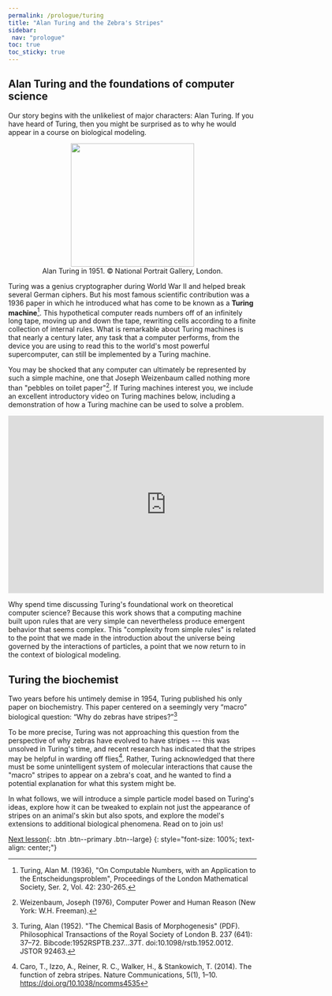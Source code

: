 ```yaml
---
permalink: /prologue/turing
title: "Alan Turing and the Zebra's Stripes"
sidebar:
 nav: "prologue"
toc: true
toc_sticky: true
---
```


## Alan Turing and the foundations of computer science

Our story begins with the unlikeliest of major characters: Alan Turing. If you have heard of Turing, then you might be surprised as to why he would appear in a course on biological modeling.

<center>
<img src = "../assets/images/alan_turing_npg_cc.png" width="250">
<figcaption>Alan Turing in 1951. © National Portrait Gallery, London.<br></figcaption>
</center>

Turing was a genius cryptographer during World War II and helped break several German ciphers. But his most famous scientific contribution was a 1936 paper in which he introduced what has come to be known as a **Turing machine**[^numbers]. This hypothetical computer reads numbers off of an infinitely long tape, moving up and down the tape, rewriting cells according to a finite collection of internal rules. What is remarkable about Turing machines is that nearly a century later, any task that a computer performs, from the device you are using to read this to the world's most powerful supercomputer, can still be implemented by a Turing machine.

You may be shocked that any computer can ultimately be represented by such a simple machine, one that Joseph Weizenbaum called nothing more than "pebbles on toilet paper"[^weizenbaum]. If Turing machines interest you, we include an excellent introductory video on Turing machines below, including a demonstration of how a Turing machine can be used to solve a problem.

<iframe width="640" height="360" src="https://www.youtube-nocookie.com/embed/PLVCscCY4xI" frameborder="0" allowfullscreen></iframe>

Why spend time discussing Turing's foundational work on theoretical computer science?  Because this work shows that a computing machine built upon rules that are very simple can nevertheless produce emergent behavior that seems complex. This "complexity from simple rules" is related to the point that we made in the introduction about the universe being governed by the interactions of particles, a point that we now return to in the context of biological modeling.

## Turing the biochemist

Two years before his untimely demise in 1954, Turing published his only paper on biochemistry. This paper centered on a seemingly very “macro” biological question: “Why do zebras have stripes?”[^morphogenesis]

To be more precise, Turing was not approaching this question from the perspective of why zebras have evolved to have stripes --- this was unsolved in Turing's time, and recent research has indicated that the stripes may be helpful in warding off flies[^zebra]. Rather, Turing acknowledged that there must be some unintelligent system of molecular interactions that cause the "macro" stripes to appear on a zebra's coat, and he wanted to find a potential explanation for what this system might be.

In what follows, we will introduce a simple particle model based on Turing's ideas, explore how it can be tweaked to explain not just the appearance of stripes on an animal's skin but also spots, and explore the model's extensions to additional biological phenomena. Read on to join us!

[Next lesson](random-walk){: .btn .btn--primary .btn--large}
{: style="font-size: 100%; text-align: center;"}

[^numbers]: Turing, Alan M. (1936), "On Computable Numbers, with an Application to the Entscheidungsproblem", Proceedings of the London Mathematical Society, Ser. 2, Vol. 42: 230-265.

[^weizenbaum]: Weizenbaum, Joseph (1976), Computer Power and Human Reason (New York: W.H. Freeman).

[^morphogenesis]: Turing, Alan (1952). "The Chemical Basis of Morphogenesis" (PDF). Philosophical Transactions of the Royal Society of London B. 237 (641): 37–72. Bibcode:1952RSPTB.237...37T. doi:10.1098/rstb.1952.0012. JSTOR 92463.

[^zebra]: Caro, T., Izzo, A., Reiner, R. C., Walker, H., & Stankowich, T. (2014). The function of zebra stripes. Nature Communications, 5(1), 1–10. https://doi.org/10.1038/ncomms4535
